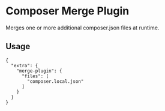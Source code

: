 Composer Merge Plugin
=====================

Merges one or more additional composer.json files at runtime.

Usage
-----

```
{
  "extra": {
    "merge-plugin": {
      "files": [
        "composer.local.json"
      ]
    }
  }
}
```
